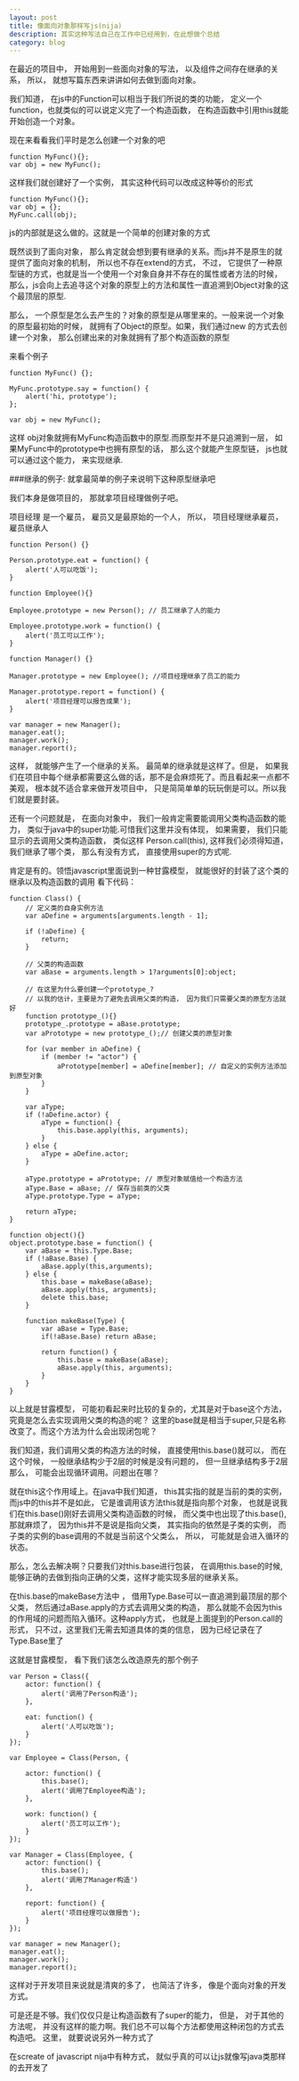 ```yaml
---
layout: post
title: 像面向对象那样写js(nija)
description: 其实这种写法自己在工作中已经用到，在此想做个总结
category: blog
---
```


在最近的项目中， 开始用到一些面向对象的写法， 以及组件之间存在继承的关系， 所以， 就想写篇东西来讲讲如何去做到面向对象。

我们知道， 在js中的Function可以相当于我们所说的类的功能， 定义一个function，也就类似的可以说定义完了一个构造函数， 在构造函数中引用this就能开始创造一个对象。

现在来看看我们平时是怎么创建一个对象的吧

    function MyFunc(){};
    var obj = new MyFunc();

这样我们就创建好了一个实例， 其实这种代码可以改成这种等价的形式

    function MyFunc(){};
    var obj = {};
    MyFunc.call(obj);

js的内部就是这么做的。这就是一个简单的创建对象的方式


既然谈到了面向对象， 那么肯定就会想到要有继承的关系。而js并不是原生的就提供了面向对象的机制， 所以也不存在extend的方式， 不过， 它提供了一种原型链的方式，也就是当一个使用一个对象自身并不存在的属性或者方法的时候， 那么，js会向上去追寻这个对象的原型上的方法和属性一直追溯到Object对象的这个最顶层的原型.

那么， 一个原型是怎么去产生的？对象的原型是从哪里来的。一般来说一个对象的原型最初始的时候， 就拥有了Object的原型。如果，我们通过new 的方式去创建一个对象， 那么创建出来的对象就拥有了那个构造函数的原型

来看个例子

    function MyFunc() {};

    MyFunc.prototype.say = function() {
        alert('hi, prototype');
    };

    var obj = new MyFunc();

这样 obj对象就拥有MyFunc构造函数中的原型.而原型并不是只追溯到一层， 如果MyFunc中的prototype中也拥有原型的话， 那么这个就能产生原型链， js也就可以通过这个能力， 来实现继承.

###继承的例子:
 就拿最简单的例子来说明下这种原型继承吧

我们本身是做项目的， 那就拿项目经理做例子吧。

项目经理 是一个雇员， 雇员又是最原始的一个人， 所以， 项目经理继承雇员，雇员继承人

    function Person() {}

    Person.prototype.eat = function() {
        alert('人可以吃饭');
    }

    function Employee(){}

    Employee.prototype = new Person(); // 员工继承了人的能力

    Employee.prototype.work = function() {
        alert('员工可以工作');
    }

    function Manager() {}

    Manager.prototype = new Employee(); //项目经理继承了员工的能力

    Manager.prototype.report = function() {
        alert('项目经理可以报告成果');
    }

    var manager = new Manager();
    manager.eat();
    manager.work();
    manager.report();

这样， 就能够产生了一个继承的关系。 最简单的继承就是这样了。但是， 如果我们在项目中每个继承都需要这么做的话，那不是会麻烦死了。而且看起来一点都不美观， 根本就不适合拿来做开发项目中， 只是简简单单的玩玩倒是可以。所以我们就是要封装。

还有一个问题就是， 在面向对象中， 我们一般肯定需要能调用父类构造函数的能力， 类似于java中的super功能.可惜我们这里并没有体现， 如果需要， 我们只能显示的去调用父类构造函数， 类似这样 Person.call(this), 这样我们必须得知道，我们继承了哪个类， 那么有没有方式， 直接使用super的方式呢.


肯定是有的。领悟javascript里面说到一种甘露模型， 就能很好的封装了这个类的继承以及构造函数的调用
看下代码：

    function Class() {
        // 定义类的自身实例方法
        var aDefine = arguments[arguments.length - 1];

        if (!aDefine) {
            return;
        }

        // 父类的构造函数
        var aBase = arguments.length > 1?arguments[0]:object;

        // 在这里为什么要创建一个prototype_?
        // 以我的估计，主要是为了避免去调用父类的构造， 因为我们只需要父类的原型方法就好
        function prototype_(){}
        prototype_.prototype = aBase.prototype;
        var aPrototype = new prototype_();// 创建父类的原型对象

        for (var member in aDefine) {
            if (member != "actor") {
                aPrototype[member] = aDefine[member]; // 自定义的实例方法添加到原型对象
            }
        }

        var aType;
        if (!aDefine.actor) {
            aType = function() {
                this.base.apply(this, arguments);
            }
        } else {
            aType = aDefine.actor;
        }

        aType.prototype = aPrototype; // 原型对象赋值给一个构造方法
        aType.Base = aBase; // 保存当前类的父类
        aType.prototype.Type = aType;

        return aType;
    }

    function object(){}
    object.prototype.base = function() {
        var aBase = this.Type.Base;
        if (!aBase.Base) {
            aBase.apply(this,arguments);
        } else {
            this.base = makeBase(aBase);
            aBase.apply(this, arguments);
            delete this.base;
        }

        function makeBase(Type) {
            var aBase = Type.Base;
            if(!aBase.Base) return aBase;

            return function() {
                this.base = makeBase(aBase);
                aBase.apply(this, arguments);
            }
        }
    }

以上就是甘露模型， 可能初看起来时比较的复杂的，尤其是对于base这个方法，究竟是怎么去实现调用父类的构造的呢？
这里的base就是相当于super,只是名称改变了。而这个方法为什么会出现闭包呢？

我们知道，我们调用父类的构造方法的时候， 直接使用this.base()就可以， 而在这个时候， 一般继承结构少于2层的时候是没有问题的， 但一旦继承结构多于2层那么， 可能会出现循环调用。问题出在哪？

就在this这个作用域上。在java中我们知道， this其实指的就是当前的类的实例， 而js中的this并不是如此， 它是谁调用该方法this就是指向那个对象， 也就是说我们在this.base()刚好去调用父类构造函数的时候， 而父类中也出现了this.base(),那就麻烦了， 因为this并不是说是指向父类， 其实指向的依然是子类的实例， 而子类的实例的base调用的不就是当前这个父类么， 所以， 可能就是会进入循环的状态。

那么，怎么去解决啊？只要我们对this.base进行包装， 在调用this.base的时候,能够正确的去做到指向正确的父类，这样才能实现多层的继承关系。

在this.base的makeBase方法中 ， 借用Type.Base可以一直追溯到最顶层的那个父类， 然后通过aBase.apply的方式去调用父类的构造， 那么就能不会因为this的作用域的问题而陷入循环。这种apply方式， 也就是上面提到的Person.call的形式， 只不过，这里我们无需去知道具体的类的信息， 因为已经记录在了Type.Base里了

这就是甘露模型， 看下我们该怎么改造原先的那个例子

    var Person = Class({
        actor: function() {
            alert('调用了Person构造');
        },

        eat: function() {
            alert('人可以吃饭');
        }
    });

    var Employee = Class(Person, {

        actor: function() {
            this.base();
            alert('调用了Employee构造');
        },

        work: function() {
            alert('员工可以工作');
        }
    });

    var Manager = Class(Employee, {
        actor: function() {
            this.base();
            alert('调用了Manager构造')
        },

        report: function() {
            alert('项目经理可以做报告');
        }
    });

    var manager = new Manager();
    manager.eat();
    manager.work();
    manager.report();

这样对于开发项目来说就是清爽的多了， 也简洁了许多， 像是个面向对象的开发方式。

可是还是不够。我们仅仅只是让构造函数有了super的能力， 但是， 对于其他的方法呢， 并没有这样的能力啊。我们总不可以每个方法都使用这种闭包的方式去构造吧。 这里， 就要说说另外一种方式了

在screate of javascript nija中有种方式， 就似乎真的可以让js就像写java类那样的去开发了



